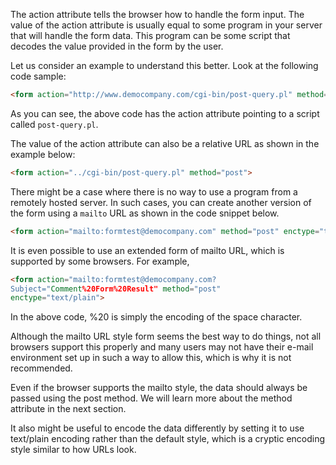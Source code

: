 The action attribute tells the browser how to handle the form input. The value of the action attribute is usually equal to some program in your server that will handle the form data. This program can be some script that decodes the value provided in the form by the user.

Let us consider an example to understand this better. Look at the following code sample:
 
```html
<form action="http://www.democompany.com/cgi-bin/post-query.pl" method="post">
```

As you can see, the above code has the action attribute pointing to a script called `post-query.pl`.

The value of the action attribute can also be a relative URL as shown in the example below:

```html
<form action="../cgi-bin/post-query.pl" method="post">
```

There might be a case where there is no way to use a program from a remotely hosted server. In such cases, you can create another version of the form using a `mailto` URL as shown in the code snippet below.

```html
<form action="mailto:formtest@democompany.com" method="post" enctype="text/plain">
```

It is even possible to use an extended form of mailto URL, which is supported
by some browsers. For example, 

```html
<form action="mailto:formtest@democompany.com?
Subject="Comment%20Form%20Result" method="post"
enctype="text/plain">
```

In the above code, %20 is simply the encoding of the space character.

Although the mailto URL style form seems the best way to do things, not all browsers support this properly and many users may not have their e-mail environment set up in such a way to allow this, which is why it is not recommended. 

Even if the browser supports the mailto style, the data should always be passed using the post method. We will learn more about the method attribute in the next section.

It also might be useful to encode the data
differently by setting it to use text/plain encoding rather than the default style, which is a cryptic encoding style similar to how URLs look.